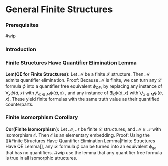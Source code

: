 # General Finite Structures
### Prerequisites
#wip
### Introduction

### Finite Structures Have Quantifier Elimination Lemma
**Lem(QE for Finite Structures):** Let $\mathcal{M}$ be a finite $\mathcal{L}$ structure. Then $\mathcal{M}$ admits quantifier elimination.
	Proof: Because $\mathcal{M}$ is finite, we can turn any $\mathcal{L}$ formula $\phi$ into a quantifier free equivalent $\phi_{\text{QE}}$, by replacing any instance of $\forall_x\psi(\bar{a},x)$ with $\bigwedge_{x\in M}\psi(\bar{a},x)$ , and any instance of $\exists_x \psi(\bar{a},x)$ with $\bigvee_{x\in M} \psi(\bar{a},x)$. These yield finite formulas with the same truth value as their quantified counterparts. 


### Finite Isomorphism Corollary
**Cor(Finite Isomorphism):** Let $\mathcal{M,N}$ be finite $\mathcal{L}$ structures, and $\mathcal{M}\cong \mathcal{N}$ with isomorphism $\mathcal{E}$. Then $\mathcal{E}$ is an elementary embedding.
	Proof: 
		Using the [[#Finite Structures Have Quantifier Elimination Lemma|Finite Structures Have QE Lemma]], any $\mathcal{L}$ formula $\phi$ can be turned into an equivalent $\phi_{qe}$ that has no quantifiers. #wip use the lemma that any quantifier free formula is true in all isomorphic structures.